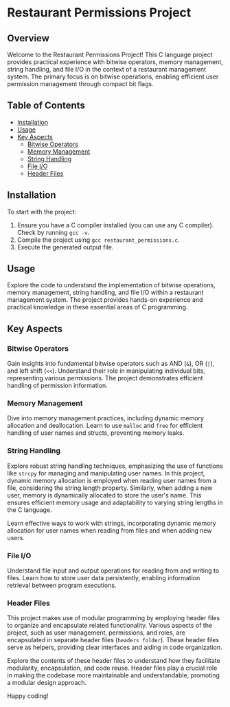 # Restaurant Permissions Project

## Overview

Welcome to the Restaurant Permissions Project! This C language project provides practical experience with bitwise operators, memory management, string handling, and file I/O in the context of a restaurant management system. The primary focus is on bitwise operations, enabling efficient user permission management through compact bit flags.

## Table of Contents

- [Installation](#installation)
- [Usage](#usage)
- [Key Aspects](#key-aspects)
  - [Bitwise Operators](#bitwise-operators)
  - [Memory Management](#memory-management)
  - [String Handling](#string-handling)
  - [File I/O](#file-io)
  - [Header Files](#header-files)

## Installation

To start with the project:

1. Ensure you have a C compiler installed (you can use any C compiler). Check by running `gcc -v`.
2. Compile the project using `gcc restaurant_permissions.c`.
3. Execute the generated output file.

## Usage

Explore the code to understand the implementation of bitwise operations, memory management, string handling, and file I/O within a restaurant management system. The project provides hands-on experience and practical knowledge in these essential areas of C programming.

## Key Aspects

### Bitwise Operators

Gain insights into fundamental bitwise operators such as AND (`&`), OR (`|`), and left shift (`<<`). Understand their role in manipulating individual bits, representing various permissions. The project demonstrates efficient handling of permission information.

### Memory Management

Dive into memory management practices, including dynamic memory allocation and deallocation. Learn to use `malloc` and `free` for efficient handling of user names and structs, preventing memory leaks.

### String Handling

Explore robust string handling techniques, emphasizing the use of functions like `strcpy` for managing and manipulating user names. In this project, dynamic memory allocation is employed when reading user names from a file, considering the string length property. Similarly, when adding a new user, memory is dynamically allocated to store the user's name. This ensures efficient memory usage and adaptability to varying string lengths in the C language.

Learn effective ways to work with strings, incorporating dynamic memory allocation for user names when reading from files and when adding new users.

### File I/O

Understand file input and output operations for reading from and writing to files. Learn how to store user data persistently, enabling information retrieval between program executions.

### Header Files

This project makes use of modular programming by employing header files to organize and encapsulate related functionality. Various aspects of the project, such as user management, permissions, and roles, are encapsulated in separate header files (`headers folder`). These header files serve as helpers, providing clear interfaces and aiding in code organization.

Explore the contents of these header files to understand how they facilitate modularity, encapsulation, and code reuse. Header files play a crucial role in making the codebase more maintainable and understandable, promoting a modular design approach.

Happy coding!
